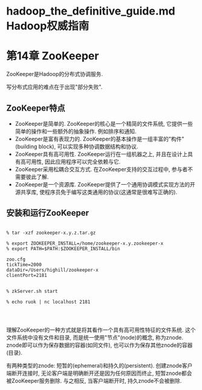 
# hadoop_the_definitive_guide.md  Hadoop权威指南  



# 第14章 ZooKeeper  

ZooKeeper是Hadoop的分布式协调服务.  

写分布式应用的难点在于出现"部分失败".  

## ZooKeeper特点  

- ZooKeeper是简单的. ZooKeeper的核心是一个精简的文件系统, 它提供一些简单的操作和一些额外的抽象操作. 例如排序和通知.  
- ZooKeeper是富有表现力的. ZooKeeper的基本操作是一组丰富的"构件"(building block), 可以实现多种协调数据结构和协议.  
- ZooKeeper具有高可用性. ZooKeeper运行在一组机器之上, 并且在设计上具有高可用性, 因此应用程序可以完全依赖与它.  
- ZooKeeper采用松耦合交互方式. 在ZooKeeper支持的交互过程中, 参与者不需要彼此了解.  
- ZooKeeper是一个资源库. ZooKeeper提供了一个通用协调模式实现方法的开源共享库, 使程序员免于编写这类通用的协议(这通常是很难写正确的).  

## 安装和运行ZooKeeper  

```  

% tar -xzf zookeeper-x.y.z.tar.gz

% export ZOOKEEPER_INSTALL=/home/zookeeper-x.y.zookeeper-x
% export PATH=$PATH:$ZOOKEEPER_INSTALL/bin

zoo.cfg
tickTime=2000
dataDir=/Users/highill/zookeeper-x
clientPort=2181


% zkServer.sh start

% echo ruok | nc localhost 2181




```  


理解ZooKeeper的一种方式就是将其看作一个具有高可用性特征的文件系统. 这个文件系统中没有文件和目录, 而是统一使用"节点"(node)的概念, 称为znode. znode即可以作为保存数据的容器(如同文件), 也可以作为保存其他znode的容器(目录).  

有两种类型的znode: 短暂的(ephemeral)和持久的(persistent). 创建znode客户端断开连接时, 无论客户端是明确断开还是因为任何原因而终止, 短暂znode都会被ZooKeeper服务删除. 与之相反, 当客户端断开时, 持久znode不会被删除.  






























